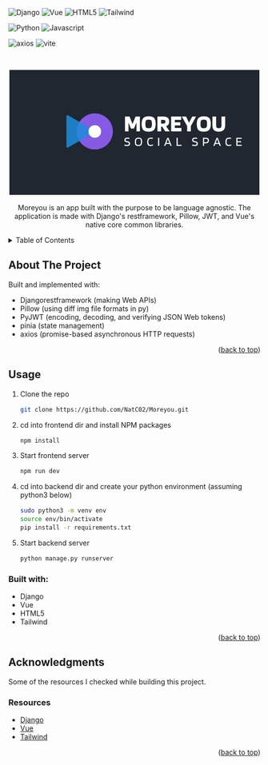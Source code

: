 <div id="top"></div
<!-- PROJECT SHIELDS -->

![Django](https://img.shields.io/badge/Django-092E20?style=for-the-badge&logo=django&logoColor=green)
![Vue](https://img.shields.io/badge/Vue%20js-35495E?style=for-the-badge&logo=vuedotjs&logoColor=4FC08D)
![HTML5](https://img.shields.io/badge/HTML5-E34F26?style=for-the-badge&logo=html5&logoColor=white)
![Tailwind](https://img.shields.io/badge/Tailwind_CSS-38B2AC?style=for-the-badge&logo=tailwind-css&logoColor=white)

![Python](https://img.shields.io/badge/Python-FFD43B?style=for-the-badge&logo=python&logoColor=blue)
![Javascript](https://img.shields.io/badge/JavaScript-323330?style=for-the-badge&logo=javascript&logoColor=F7DF1E)

![axios](https://img.shields.io/badge/axios-671ddf?&style=for-the-badge&logo=axios&logoColor=white)
![vite](https://img.shields.io/badge/Vite-B73BFE?style=for-the-badge&logo=vite&logoColor=FFD62E)

<br />
<div align="center">

![logo](./imgs/logo.jpg)

  <p align="center">
     Moreyou is an app built with the purpose to be language agnostic. The application is made with Django's restframework, Pillow, JWT, and Vue's native core common libraries.
  </p>
</div>

<!-- TABLE OF CONTENTS -->
<details>
  <summary>Table of Contents</summary>
  <ol>
    <li>
      <a href="#about-the-project">About The Project</a>
      <ul>
        <li><a href="#usage">Usage</a></li>
        <li><a href="#built-with">Built With</a></li>
      </ul>
    </li>
    <li><a href="#acknowledgments">Acknowledgments</a></li>
  </ol>
</details>

<!-- ABOUT THE PROJECT -->

## About The Project

Built and implemented with:

- Djangorestframework (making Web APIs)
- Pillow (using diff img file formats in py)
- PyJWT (encoding, decoding, and verifying JSON Web tokens)
- pinia (state management)
- axios (promise-based asynchronous HTTP requests)

<p align="right">(<a href="#top">back to top</a>)</p>

<!-- USAGE EXAMPLES -->

## Usage

1. Clone the repo
   ```sh
   git clone https://github.com/NatC02/Moreyou.git
   ```
2. cd into frontend dir and install NPM packages
   ```sh
   npm install
   ```
3. Start frontend server
   ```sh
   npm run dev
   ```
4. cd into backend dir and create your python environment (assuming python3 below)
   ```sh
   sudo python3 -m venv env
   source env/bin/activate
   pip install -r requirements.txt 
   ```
5. Start backend server
   ```sh
   python manage.py runserver
   ```

### Built with:

- Django
- Vue
- HTML5
- Tailwind

<p align="right">(<a href="#top">back to top</a>)</p>

<!-- CONTRIBUTING -->

## Acknowledgments

Some of the resources I checked while building this project.

### Resources

- [Django](https://docs.djangoproject.com/en/5.0/)
- [Vue](https://vuejs.org/guide/introduction.html)
- [Tailwind](https://v2.tailwindcss.com/docs)

<p align="right">(<a href="#top">back to top</a>)</p>